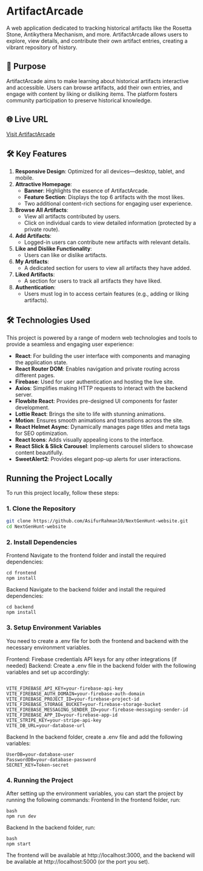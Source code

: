 # ArtifactArcade

A web application dedicated to tracking historical artifacts like the Rosetta Stone, Antikythera Mechanism, and more. ArtifactArcade allows users to explore, view details, and contribute their own artifact entries, creating a vibrant repository of history.

## 🌟 Purpose

ArtifactArcade aims to make learning about historical artifacts interactive and accessible. Users can browse artifacts, add their own entries, and engage with content by liking or disliking items. The platform fosters community participation to preserve historical knowledge.

## 🌐 Live URL

[Visit ArtifactArcade](https://artifactarcade-website.web.app/)

## 🛠️ Key Features

1. **Responsive Design**: Optimized for all devices—desktop, tablet, and mobile.
2. **Attractive Homepage**:
   - **Banner**: Highlights the essence of ArtifactArcade.
   - **Feature Section**: Displays the top 6 artifacts with the most likes.
   - Two additional content-rich sections for engaging user experience.
3. **Browse All Artifacts**:
   - View all artifacts contributed by users.
   - Click on individual cards to view detailed information (protected by a private route).
4. **Add Artifacts**:
   - Logged-in users can contribute new artifacts with relevant details.
5. **Like and Dislike Functionality**:
   - Users can like or dislike artifacts.
6. **My Artifacts**:
   - A dedicated section for users to view all artifacts they have added.
7. **Liked Artifacts**:
   - A section for users to track all artifacts they have liked.
8. **Authentication**:
   - Users must log in to access certain features (e.g., adding or liking artifacts).

## 🛠️ Technologies Used

This project is powered by a range of modern web technologies and tools to provide a seamless and engaging user experience:

- **React**: For building the user interface with components and managing the application state.
- **React Router DOM**: Enables navigation and private routing across different pages.
- **Firebase**: Used for user authentication and hosting the live site.
- **Axios**: Simplifies making HTTP requests to interact with the backend server.
- **Flowbite React**: Provides pre-designed UI components for faster development.
- **Lottie React**: Brings the site to life with stunning animations.
- **Motion**: Ensures smooth animations and transitions across the site.
- **React Helmet Async**: Dynamically manages page titles and meta tags for SEO optimization.
- **React Icons**: Adds visually appealing icons to the interface.
- **React Slick & Slick Carousel**: Implements carousel sliders to showcase content beautifully.
- **SweetAlert2**: Provides elegant pop-up alerts for user interactions.

## Running the Project Locally

To run this project locally, follow these steps:

### 1. Clone the Repository

```bash
git clone https://github.com/AsifurRahman10/NextGenHunt-website.git
cd NextGenHunt-website
```

### 2. Install Dependencies

Frontend
Navigate to the frontend folder and install the required dependencies:

```
cd frontend
npm install
```

Backend
Navigate to the backend folder and install the required dependencies:

```
cd backend
npm install
```

### 3. Setup Environment Variables

You need to create a .env file for both the frontend and backend with the necessary environment variables.

Frontend:
Firebase credentials
API keys for any other integrations (if needed)
Backend:
Create a .env file in the backend folder with the following variables and set up accordingly:

```

VITE_FIREBASE_API_KEY=your-firebase-api-key
VITE_FIREBASE_AUTH_DOMAIN=your-firebase-auth-domain
VITE_FIREBASE_PROJECT_ID=your-firebase-project-id
VITE_FIREBASE_STORAGE_BUCKET=your-firebase-storage-bucket
VITE_FIREBASE_MESSAGING_SENDER_ID=your-firebase-messaging-sender-id
VITE_FIREBASE_APP_ID=your-firebase-app-id
VITE_STRIPE_KEY=your-stripe-api-key
VITE_DB_URL=your-database-url

```

Backend
In the backend folder, create a .env file and add the following variables:

```
UserDB=your-database-user
PasswordDB=your-database-password
SECRET_KEY=Token-secret
```

### 4. Running the Project

After setting up the environment variables, you can start the project by running the following commands:
Frontend
In the frontend folder, run:

```
bash
npm run dev
```

Backend
In the backend folder, run:

```
bash
npm start
```

The frontend will be available at http://localhost:3000, and the backend will be available at http://localhost:5000 (or the port you set).
